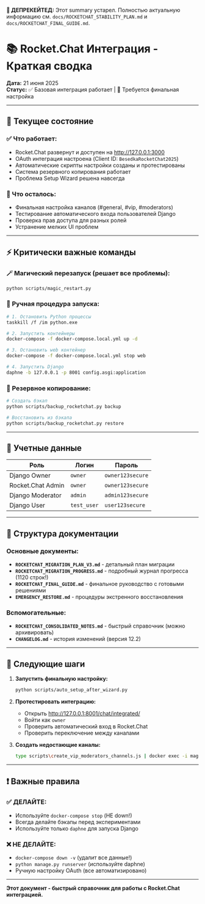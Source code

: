 **🛑 ДЕПРЕКЕЙТЕД:** Этот summary устарел. Полностью актуальную информацию см. `docs/ROCKETCHAT_STABILITY_PLAN.md` и `docs/ROCKETCHAT_FINAL_GUIDE.md`.

# 📚 Rocket.Chat Интеграция - Краткая сводка

**Дата:** 21 июня 2025  
**Статус:** ✅ Базовая интеграция работает | 🔄 Требуется финальная настройка

---

## 🎯 Текущее состояние

### ✅ Что работает:
- Rocket.Chat развернут и доступен на http://127.0.0.1:3000
- OAuth интеграция настроена (Client ID: `BesedkaRocketChat2025`)
- Автоматические скрипты настройки созданы и протестированы
- Система резервного копирования работает
- Проблема Setup Wizard решена навсегда

### 🔄 Что осталось:
- Финальная настройка каналов (#general, #vip, #moderators)
- Тестирование автоматического входа пользователей Django
- Проверка прав доступа для разных ролей
- Устранение мелких UI проблем

---

## ⚡ Критически важные команды

### 🪄 Магический перезапуск (решает все проблемы):
```bash
python scripts/magic_restart.py
```

### 🔧 Ручная процедура запуска:
```bash
# 1. Остановить Python процессы
taskkill /f /im python.exe

# 2. Запустить контейнеры
docker-compose -f docker-compose.local.yml up -d

# 3. Остановить web контейнер
docker-compose -f docker-compose.local.yml stop web

# 4. Запустить Django
daphne -b 127.0.0.1 -p 8001 config.asgi:application
```

### 💾 Резервное копирование:
```bash
# Создать бэкап
python scripts/backup_rocketchat.py backup

# Восстановить из бэкапа
python scripts/backup_rocketchat.py restore
```

---

## 🔐 Учетные данные

| Роль | Логин | Пароль |
|------|-------|---------|
| Django Owner | `owner` | `owner123secure` |
| Rocket.Chat Admin | `owner` | `owner123secure` |
| Django Moderator | `admin` | `admin123secure` |
| Django User | `test_user` | `user123secure` |

---

## 📂 Структура документации

### Основные документы:
- **`ROCKETCHAT_MIGRATION_PLAN_V3.md`** - детальный план миграции
- **`ROCKETCHAT_MIGRATION_PROGRESS.md`** - подробный журнал прогресса (1120 строк!)
- **`ROCKETCHAT_FINAL_GUIDE.md`** - финальное руководство с готовыми решениями
- **`EMERGENCY_RESTORE.md`** - процедуры экстренного восстановления

### Вспомогательные:
- **`ROCKETCHAT_CONSOLIDATED_NOTES.md`** - быстрый справочник (можно архивировать)
- **`CHANGELOG.md`** - история изменений (версия 12.2)

---

## 🚀 Следующие шаги

1. **Запустить финальную настройку:**
   ```bash
   python scripts/auto_setup_after_wizard.py
   ```

2. **Протестировать интеграцию:**
   - Открыть http://127.0.0.1:8001/chat/integrated/
   - Войти как `owner`
   - Проверить автоматический вход в Rocket.Chat
   - Проверить переключение между каналами

3. **Создать недостающие каналы:**
   ```bash
   type scripts\create_vip_moderators_channels.js | docker exec -i magic_beans_new-mongo-1 mongosh rocketchat
   ```

---

## ❗ Важные правила

### ✅ ДЕЛАЙТЕ:
- Используйте `docker-compose stop` (НЕ down!)
- Всегда делайте бэкапы перед экспериментами
- Используйте только `daphne` для запуска Django

### ❌ НЕ ДЕЛАЙТЕ:
- `docker-compose down -v` (удалит все данные!)
- `python manage.py runserver` (используйте daphne)
- Ручную настройку OAuth (все автоматизировано)

---

**Этот документ - быстрый справочник для работы с Rocket.Chat интеграцией.** 
